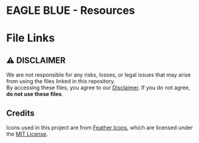 # EAGLE BLUE - Resources

# File Links

## ⚠️ DISCLAIMER

We are not responsible for any risks, losses, or legal issues that may arise from using the files linked in this repository.  
By accessing these files, you agree to our [Disclaimer](https://eglblue.github.io/resources).
If you do not agree, **do not use these files**.

## Credits

Icons used in this project are from [Feather Icons](https://feathericons.com), which are licensed under the [MIT License](https://opensource.org/licenses/MIT).
